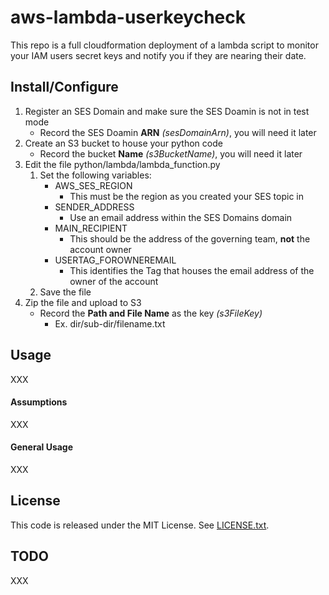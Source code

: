 # aws-lambda-userkeycheck

This repo is a full cloudformation deployment of a lambda script to monitor your IAM users secret keys and notify you if they are nearing their date.

## Install/Configure

1. Register an SES Domain and make sure the SES Doamin is not in test mode
    * Record the SES Doamin **ARN** *(sesDomainArn)*, you will need it later
1. Create an S3 bucket to house your python code
    * Record the bucket **Name** *(s3BucketName)*, you will need it later
1. Edit the file python/lambda/lambda_function.py
    1. Set the following variables:
        * AWS_SES_REGION
            * This must be the region as you created your SES topic in
        * SENDER_ADDRESS
            * Use an email address within the SES Domains domain
        * MAIN_RECIPIENT
            * This should be the address of the governing team, **not** the account owner
        * USERTAG_FOROWNEREMAIL
            * This identifies the Tag that houses the email address of the owner of the account
    1. Save the file
1. Zip the file and upload to S3
    * Record the **Path and File Name** as the key *(s3FileKey)*
        * Ex. dir/sub-dir/filename.txt


## Usage

XXX

#### Assumptions

XXX

#### General Usage

XXX

## License

This code is released under the MIT License. See [LICENSE.txt](/LICENSE.txt).

## TODO

XXX